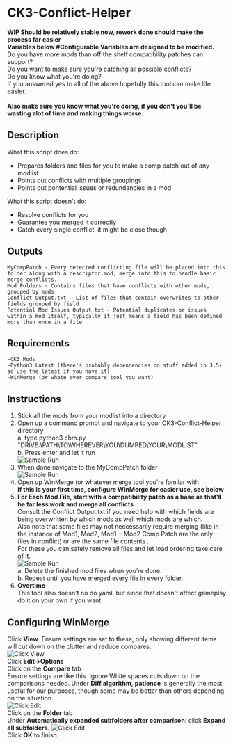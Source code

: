 # CK3-Conflict-Helper
<b>WIP Should be relatively stable now, rework done should make the process far easier<br>
Variables below #Configurable Variables are designed to be modified.<br></b>
Do you have more mods than off the shelf compatibility patches can support?<br>
Do you want to make sure you're catching all possible conflicts?<br>
Do you know what you're doing?<br>
If you answered yes to all of the above hopefully this tool can make life easier.<br><br>
<b>Also make sure you know what you're doing, if you don't you'll be wasting alot of time and making things worse.<br></b>
## Description
What this script does do:<br>
- Prepares folders and files for you to make a comp patch out of any modlist
- Points out conflicts with multiple groupings
- Points out pontential issues or redundancies in a mod

What this script doesn't do:<br>
- Resolve conflicts for you
- Guarantee you merged it correctly
- Catch every single conflict, it might be close though
## Outputs
    MyCompPatch - Every detected conflicting file will be placed into this folder along with a descriptor.mod, merge into this to handle basic merge conflicts.
    Mod Folders - Contains files that have conflicts with other mods, grouped by mods
    Conflict Output.txt - List of files that contain overwrites to other fields grouped by field
    Potential Mod Issues Output.txt - Potential duplicates or issues within a mod itself, typically it just means a field has been defined more than once in a file
## Requirements
    -CK3 Mods
    -Python3 Latest (there's probably dependencies on stuff added in 3.5+ so use the latest if you have it)
    -WinMerge (or whate ever compare tool you want)

## Instructions
1. Stick all the mods from your modlist into a directory<br>
2. Open up a command prompt and navigate to your CK3-Conflict-Helper directory<br>
    a. type python3 chm.py "DRIVE:\PATH\TO\WHEREVER\YOU\DUMPED\YOUR\MODLIST"<br>
    b. Press enter and let it run<br>
    ![Sample Run](https://github.com/sintri/CK3-Conflict-Helper/blob/main/HelpFiles/cmd1.PNG)<br>
3. When done navigate to the MyCompPatch folder<br>
    ![Sample Run](https://github.com/sintri/CK3-Conflict-Helper/blob/main/HelpFiles/output.PNG)<br>
4. Open up WinMerge (or whatever merge tool you're familar with<br>
    <b>If this is your first time, configure WinMerge for easier use, see below</b><br>
5. <b>For Each Mod File, start with a compatibility patch as a base as that'll be far less work and merge all conflicts</b><br>
    Consult the Conflict Output.txt if you need help with which fields are being overwritten by which mods as well which mods are which.<br>
    Also note that some files may not neccessarily require merging (like in the instance of Mod1, Mod2, Mod1 + Mod2 Comp Patch are the only files in conflict) or are the same file contents .<br>
    For these you can safely remove all files and let load ordering take care of it.<br>
    ![Sample Run](https://github.com/sintri/CK3-Conflict-Helper/blob/main/HelpFiles/output2.PNG)<br>
    a. Delete the finished mod files when you're done.<br>
    b. Repeat until you have merged every file in every folder.<br>
6. <b>Overtime</b><br>
    This tool also doesn't no do yaml, but since that doesn't affect gameplay do it on your own if you want.


## Configuring WinMerge
Click <b>View</b>. Ensure settings are set to these, only showing different items will cut down on the clutter and reduce compares.<br>
![Click View](https://github.com/sintri/CK3-Conflict-Helper/blob/main/HelpFiles/winmergec0.PNG)<br>
Click <b>Edit->Options</b><br>
Click on the <b>Compare</b> tab<br>
Ensure settings are like this. Ignore White spaces cuts down on the comparisons needed. Under <b>Diff algorithm</b>, <b>patience</b> is generally the most useful for our purposes, though some may be better than others depending on the situation.<br>
![Click Edit](https://github.com/sintri/CK3-Conflict-Helper/blob/main/HelpFiles/winmergec1.PNG)<br>
Click on the <b>Folder</b> tab<br>
Under <b>Automatically expanded subfolders after comparison</b>: click <b>Expand all subfolders</b>.
![Click Edit](https://github.com/sintri/CK3-Conflict-Helper/blob/main/HelpFiles/winmergec2.PNG)<br>
Click <b>OK</b> to finish.
